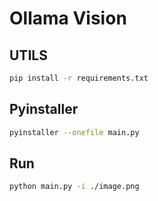 # Ollama Vision

## UTILS
```bash
pip install -r requirements.txt
```

## Pyinstaller

```bash
pyinstaller --onefile main.py
```

## Run
```bash
python main.py -i ./image.png
```
